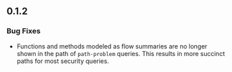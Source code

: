 ## 0.1.2

### Bug Fixes

* Functions and methods modeled as flow summaries are no longer shown in the path of `path-problem` queries. This results in more succinct paths for most security queries.
